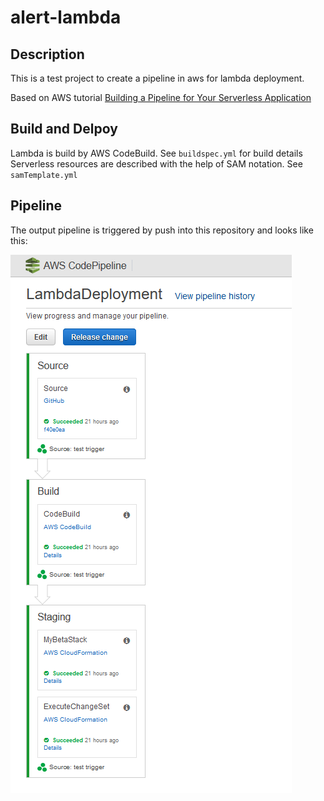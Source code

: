 # alert-lambda

## Description

This is a test project to create a pipeline in aws for lambda deployment.

Based on AWS tutorial [Building a Pipeline for Your Serverless Application](https://docs.aws.amazon.com/lambda/latest/dg/build-pipeline.html)

## Build and Delpoy

Lambda is build by AWS CodeBuild. See `buildspec.yml` for build details
Serverless resources are described with the help of SAM notation. See `samTemplate.yml`

## Pipeline

The output pipeline is triggered by push into this repository and looks like this:

![](img/ServerlessPipeline.png)